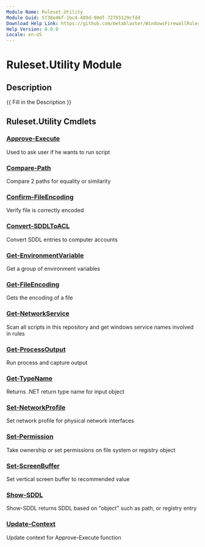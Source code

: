 ```yaml
---
Module Name: Ruleset.Utility
Module Guid: 5f38e46f-1bc4-489d-90df-72755129cfdd
Download Help Link: https://github.com/metablaster/WindowsFirewallRuleset/tree/master/Config/HelpContent/0.8.0
Help Version: 0.8.0
Locale: en-US
---
```


# Ruleset.Utility Module

## Description

{{ Fill in the Description }}

## Ruleset.Utility Cmdlets

### [Approve-Execute](Approve-Execute.md)

Used to ask user if he wants to run script

### [Compare-Path](Compare-Path.md)

Compare 2 paths for equality or similarity

### [Confirm-FileEncoding](Confirm-FileEncoding.md)

Verify file is correctly encoded

### [Convert-SDDLToACL](Convert-SDDLToACL.md)

Convert SDDL entries to computer accounts

### [Get-EnvironmentVariable](Get-EnvironmentVariable.md)

Get a group of environment variables

### [Get-FileEncoding](Get-FileEncoding.md)

Gets the encoding of a file

### [Get-NetworkService](Get-NetworkService.md)

Scan all scripts in this repository and get windows service names involved in rules

### [Get-ProcessOutput](Get-ProcessOutput.md)

Run process and capture output

### [Get-TypeName](Get-TypeName.md)

Returns .NET return type name for input object

### [Set-NetworkProfile](Set-NetworkProfile.md)

Set network profile for physical network interfaces

### [Set-Permission](Set-Permission.md)

Take ownership or set permissions on file system or registry object

### [Set-ScreenBuffer](Set-ScreenBuffer.md)

Set vertical screen buffer to recommended value

### [Show-SDDL](Show-SDDL.md)

Show-SDDL returns SDDL based on "object" such as path, or registry entry

### [Update-Context](Update-Context.md)

Update context for Approve-Execute function
